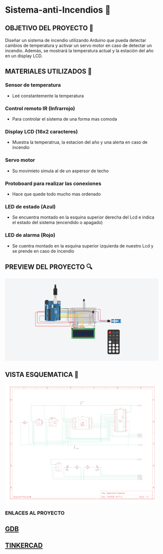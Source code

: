 # Sistema-anti-Incendios 🚨

##                        OBJETIVO DEL PROYECTO 📑
#### 
Diseñar un sistema de incendio utilizando Arduino que pueda
detectar cambios de temperatura y activar un servo motor en caso de detectar un incendio.
Además, se mostrará la temperatura actual y la estación del año en un display LCD. 
#### 

## MATERIALES UTILIZADOS 🔧
### Sensor de temperatura
- Leé constantemente la temperatura 
### Control remoto IR (Infrarrojo)
- Para controlar el sistema de una forma mas comoda
### Display LCD (16x2 caracteres)
- Muestra la temperatrua, la estacion del año y una alerta en caso de incendio
### Servo motor
- Su movimieto simula al de un aspersor de techo
### Protoboard para realizar las conexiones
- Hace que quede todo mucho mas ordenado
### LED de estado (Azul) 
- Se encuentra montado en la esquina superior derecha del Lcd e indica el estado del sistema (encendido o apagado)
### LED de alarma (Rojo) 
- Se cuentra montado en la esquina superior izquierda de nuestro Lcd y se prende en caso de incendio 

## PREVIEW DEL PROYECTO 🔍
![img](preview.png)

## VISTA ESQUEMATICA 📐
![img](Vistaesquematica.png) 

### ENLACES AL PROYECTO
## [GDB](https://onlinegdb.com/HAFM3ZeGAx) 
## [TINKERCAD](https://onlinegdb.com/HAFM3ZeGAx) 